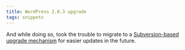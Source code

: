 ```yaml
---
title: WordPress 2.0.3 upgrade
tags: snippets
---
```


And while doing so, took the trouble to migrate to a [Subversion-based upgrade mechanism](http://wincent.dev/a/knowledge-base/archives/2006/06/wordpress_updat.php) for easier updates in the future.
